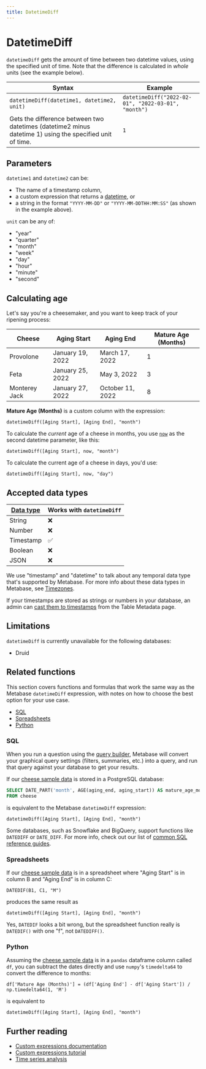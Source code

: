 ```yaml
---
title: DatetimeDiff
---
```


# DatetimeDiff

`datetimeDiff` gets the amount of time between two datetime values, using the specified unit of time. Note that the difference is calculated in _whole_ units (see the example below).

| Syntax                                                                                                   | Example                                             |
| -------------------------------------------------------------------------------------------------------- | --------------------------------------------------- |
| `datetimeDiff(datetime1, datetime2, unit)`                                                               | `datetimeDiff("2022-02-01", "2022-03-01", "month")` |
| Gets the difference between two datetimes (datetime2 minus datetime 1) using the specified unit of time. | `1`                                                 |

## Parameters

`datetime1` and `datetime2` can be:

- The name of a timestamp column,
- a custom expression that returns a [datetime](#accepted-data-types), or
- a string in the format `"YYYY-MM-DD"` or `"YYYY-MM-DDTHH:MM:SS"` (as shown in the example above).

`unit` can be any of:

- "year"
- "quarter"
- "month"
- "week"
- "day"
- "hour"
- "minute"
- "second"

## Calculating age

Let's say you're a cheesemaker, and you want to keep track of your ripening process:

| Cheese        | Aging Start      | Aging End        | Mature Age (Months) |
| ------------- | ---------------- | ---------------- | ------------------- |
| Provolone     | January 19, 2022 | March 17, 2022   | 1                   |
| Feta          | January 25, 2022 | May 3, 2022      | 3                   |
| Monterey Jack | January 27, 2022 | October 11, 2022 | 8                   |

**Mature Age (Months)** is a custom column with the expression:

```
datetimeDiff([Aging Start], [Aging End], "month")
```

To calculate the _current_ age of a cheese in months, you use [`now`](../../expressions/now.md) as the second datetime parameter, like this:

```
datetimeDiff([Aging Start], now, "month")
```

To calculate the current age of a cheese in days, you'd use:

```
datetimeDiff([Aging Start], now, "day")
```

## Accepted data types

| [Data type](https://www.metabase.com/learn/grow-your-data-skills/data-fundamentals/data-types-overview#examples-of-data-types) | Works with `datetimeDiff` |
| ------------------------------------------------------------------------------------------------------------------------------ | ------------------------- |
| String                                                                                                                         | ❌                        |
| Number                                                                                                                         | ❌                        |
| Timestamp                                                                                                                      | ✅                        |
| Boolean                                                                                                                        | ❌                        |
| JSON                                                                                                                           | ❌                        |

We use "timestamp" and "datetime" to talk about any temporal data type that's supported by Metabase. For more info about these data types in Metabase, see [Timezones](../../../../configuring-metabase/timezones.md#data-types).

If your timestamps are stored as strings or numbers in your database, an admin can [cast them to timestamps](../../../../data-modeling/metadata-editing.md#casting-to-a-specific-data-type) from the Table Metadata page.

## Limitations

`datetimeDiff` is currently unavailable for the following databases:

- Druid

## Related functions

This section covers functions and formulas that work the same way as the Metabase `datetimeDiff` expression, with notes on how to choose the best option for your use case.

- [SQL](#sql)
- [Spreadsheets](#spreadsheets)
- [Python](#python)

### SQL

When you run a question using the [query builder](https://www.metabase.com/glossary/query_builder), Metabase will convert your graphical query settings (filters, summaries, etc.) into a query, and run that query against your database to get your results.

If our [cheese sample data](#calculating-age) is stored in a PostgreSQL database:

```sql
SELECT DATE_PART('month', AGE(aging_end, aging_start)) AS mature_age_months
FROM cheese
```

is equivalent to the Metabase `datetimeDiff` expression:

```
datetimeDiff([Aging Start], [Aging End], "month")
```

Some databases, such as Snowflake and BigQuery, support functions like `DATEDIFF` or `DATE_DIFF`. For more info, check out our list of [common SQL reference guides](https://www.metabase.com/learn/grow-your-data-skills/learn-sql/debugging-sql/sql-syntax#common-sql-reference-guides).

### Spreadsheets

If our [cheese sample data](#calculating-age) is in a spreadsheet where "Aging Start" is in column B and "Aging End" is in column C:

```
DATEDIF(B1, C1, "M")
```

produces the same result as

```
datetimeDiff([Aging Start], [Aging End], "month")
```

Yes, `DATEDIF` looks a bit wrong, but the spreadsheet function really is `DATEDIF()` with one "f", not `DATEDIFF()`.

### Python

Assuming the [cheese sample data](#calculating-age) is in a `pandas` dataframe column called `df`, you can subtract the dates directly and use `numpy`'s `timedelta64` to convert the difference to months:

```
df['Mature Age (Months)'] = (df['Aging End'] - df['Aging Start']) / np.timedelta64(1, 'M')
```

is equivalent to

```
datetimeDiff([Aging Start], [Aging End], "month")
```

## Further reading

- [Custom expressions documentation](../../expressions.md)
- [Custom expressions tutorial](https://www.metabase.com/learn/metabase-basics/querying-and-dashboards/questions/custom-expressions)
- [Time series analysis](https://www.metabase.com/learn/metabase-basics/querying-and-dashboards/time-series/start)
